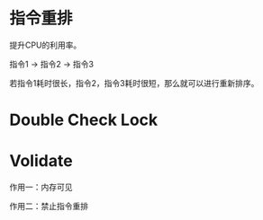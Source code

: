 # 指令重排
提升CPU的利用率。

指令1 -> 指令2 -> 指令3

若指令1耗时很长，指令2，指令3耗时很短，那么就可以进行重新排序。

# Double Check Lock

# Volidate
作用一：内存可见

作用二：禁止指令重排
